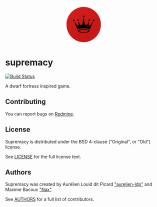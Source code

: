 <p align="center"><img src="data/Supremacy-128.png"/></p>

# supremacy

[![Build Status](https://travis-ci.org/DossierSansTitre/supremacy.svg?branch=travis)](https://travis-ci.org/DossierSansTitre/supremacy)

A dwarf fortress inspired game.

## Contributing

You can report bugs on [Redmine](https://bugs.dossiersanstitre.com/projects/supremacy).


## License

Supremacy is distributed under the BSD 4-clause ("Original", or "Old")
license.

See [LICENSE](LICENSE) for the full license text.

## Authors

Supremacy was created by Aurélien Louid dit Picard
["aurelien-ldp"](https://github.com/aurelien-ldp) and Maxime Bacoux
["Nax"](https://github.com/Nax).

See [AUTHORS](AUTHORS) for a full list of contributors.
